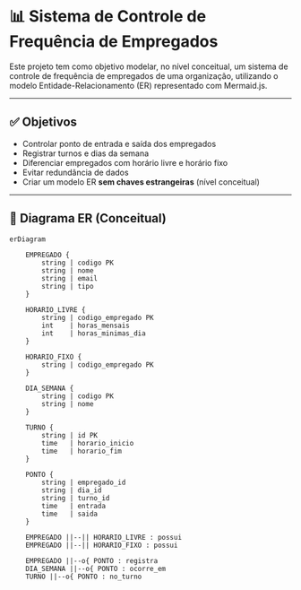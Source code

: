 # 📊 Sistema de Controle de Frequência de Empregados

Este projeto tem como objetivo modelar, no nível conceitual, um sistema de controle de frequência de empregados de uma organização, utilizando o modelo Entidade-Relacionamento (ER) representado com Mermaid.js.

---

## ✅ Objetivos

- Controlar ponto de entrada e saída dos empregados
- Registrar turnos e dias da semana
- Diferenciar empregados com horário livre e horário fixo
- Evitar redundância de dados
- Criar um modelo ER **sem chaves estrangeiras** (nível conceitual)

---

## 🧩 Diagrama ER (Conceitual)

```mermaid
erDiagram

    EMPREGADO {
        string | codigo PK
        string | nome
        string | email
        string | tipo
    }

    HORARIO_LIVRE {
        string | codigo_empregado PK
        int    | horas_mensais
        int    | horas_minimas_dia
    }

    HORARIO_FIXO {
        string | codigo_empregado PK
    }

    DIA_SEMANA {
        string | codigo PK
        string | nome
    }

    TURNO {
        string | id PK
        time   | horario_inicio
        time   | horario_fim
    }

    PONTO {
        string | empregado_id
        string | dia_id
        string | turno_id
        time   | entrada
        time   | saida
    }

    EMPREGADO ||--|| HORARIO_LIVRE : possui
    EMPREGADO ||--|| HORARIO_FIXO : possui

    EMPREGADO ||--o{ PONTO : registra
    DIA_SEMANA ||--o{ PONTO : ocorre_em
    TURNO ||--o{ PONTO : no_turno
